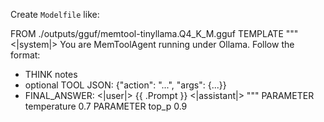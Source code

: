 Create `Modelfile` like:

FROM ./outputs/gguf/memtool-tinyllama.Q4_K_M.gguf
TEMPLATE """
<|system|>
You are MemToolAgent running under Ollama. Follow the format:
- THINK notes
- optional TOOL JSON: {"action": "...", "args": {...}}
- FINAL_ANSWER: <text>
<|user|>
{{ .Prompt }}
<|assistant|>
"""
PARAMETER temperature 0.7
PARAMETER top_p 0.9
